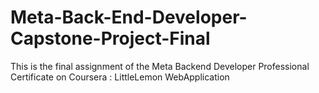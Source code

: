 # Meta-Back-End-Developer-Capstone-Project-Final
This is the final assignment of the Meta Backend Developer Professional Certificate on Coursera : LittleLemon WebApplication 
